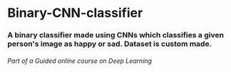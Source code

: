 # Binary-CNN-classifier
### A binary classifier made using CNNs which classifies a given person's image as happy or sad. Dataset is custom made.
###### Part of a Guided online course on Deep Learning 
